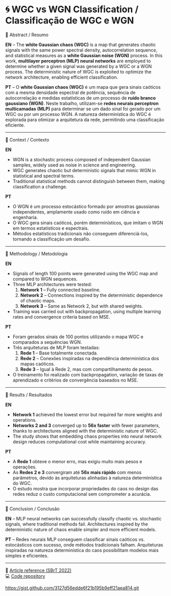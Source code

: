 # 🌀 WGC vs WGN Classification / Classificação de WGC e WGN

📑 Abstract / Resumo  

**EN** – The **white Gaussian chaos (WGC)** is a map that generates chaotic signals with the same power spectral density, autocorrelation sequence, and statistical measures as a **white Gaussian noise (WGN)** process. In this work, **multilayer perceptron (MLP) neural networks** are employed to determine whether a given signal was generated by a WGC or a WGN process. The deterministic nature of WGC is exploited to optimize the network architecture, enabling efficient classification.  

**PT** – O **white Gaussian chaos (WGC)** é um mapa que gera sinais caóticos com a mesma densidade espectral de potência, sequência de autocorrelação e medidas estatísticas de um processo de **ruído branco gaussiano (WGN)**. Neste trabalho, utilizam-se **redes neurais perceptron multicamadas (MLP)** para determinar se um dado sinal foi gerado por um WGC ou por um processo WGN. A natureza determinística do WGC é explorada para otimizar a arquitetura da rede, permitindo uma classificação eficiente.  

---

🔹 Context / Contexto  

**EN**  
- WGN is a stochastic process composed of independent Gaussian samples, widely used as noise in science and engineering.  
- WGC generates chaotic but deterministic signals that mimic WGN in statistical and spectral terms.  
- Traditional statistical methods cannot distinguish between them, making classification a challenge.  

**PT**  
- O WGN é um processo estocástico formado por amostras gaussianas independentes, amplamente usado como ruído em ciência e engenharia.  
- O WGC gera sinais caóticos, porém determinísticos, que imitam o WGN em termos estatísticos e espectrais.  
- Métodos estatísticos tradicionais não conseguem diferenciá-los, tornando a classificação um desafio.  

---

🔹 Methodology / Metodologia  

**EN**  
- Signals of length 100 points were generated using the WGC map and compared to WGN sequences.  
- Three MLP architectures were tested:  
  1. **Network 1** – Fully connected baseline.  
  2. **Network 2** – Connections inspired by the deterministic dependence of chaotic maps.  
  3. **Network 3** – Same as Network 2, but with shared weights.  
- Training was carried out with backpropagation, using multiple learning rates and convergence criteria based on MSE.  

**PT**  
- Foram gerados sinais de 100 pontos utilizando o mapa WGC e comparados a sequências WGN.  
- Três arquiteturas de MLP foram testadas:  
  1. **Rede 1** – Base totalmente conectada.  
  2. **Rede 2** – Conexões inspiradas na dependência determinística dos mapas caóticos.  
  3. **Rede 3** – Igual à Rede 2, mas com compartilhamento de pesos.  
- O treinamento foi realizado com backpropagation, variação de taxas de aprendizado e critérios de convergência baseados no MSE.  

---

🔹 Results / Resultados  

**EN**  
- **Network 1** achieved the lowest error but required far more weights and operations.  
- **Networks 2 and 3** converged up to **56x faster** with fewer parameters, thanks to architectures aligned with the deterministic nature of WGC.  
- The study shows that embedding chaos properties into neural network design reduces computational cost while maintaining accuracy.  

**PT**  
- A **Rede 1** obteve o menor erro, mas exigiu muito mais pesos e operações.  
- As **Redes 2 e 3** convergiram até **56x mais rápido** com menos parâmetros, devido às arquiteturas alinhadas à natureza determinística do WGC.  
- O estudo mostra que incorporar propriedades do caos no design das redes reduz o custo computacional sem comprometer a acurácia.  

---

🔹 Conclusion / Conclusão  

**EN** – MLP neural networks can successfully classify chaotic vs. stochastic signals, where traditional methods fail. Architectures inspired by the deterministic nature of chaos enable simpler and more efficient models.  

**PT** – Redes neurais MLP conseguem classificar sinais caóticos vs. estocásticos com sucesso, onde métodos tradicionais falham. Arquiteturas inspiradas na natureza determinística do caos possibilitam modelos mais simples e eficientes.  

---

📌 [Article reference (SBrT 2022)](https://biblioteca.sbrt.org.br/articlefile/3670.pdf)  
💻 [Code repository](https://github.com/fernandohsantos/classificacao-sinais-caoticos)  

https://gist.github.com/3127d56edde6f21b195b9eff21aea814.git

